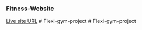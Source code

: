 ### Fitness-Website
[Live site URL](https://therichpost.com/reactjs-gym-free-website-template-working-demo/)
#   F l e x i - g y m - p r o j e c t  
 #   F l e x i - g y m - p r o j e c t  
 